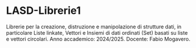 # LASD-Librerie1
Librerie per la creazione, distruzione e manipolazione di strutture dati, in particolare Liste linkate, Vettori e Insiemi di dati ordinati (Set) basati su liste e vettori circolari.
Anno accademico: 2024/2025.
Docente: Fabio Mogavero.
